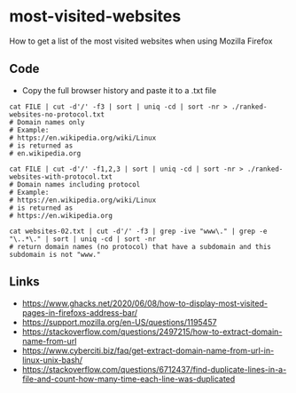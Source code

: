 # most-visited-websites
How to get a list of the most visited websites when using Mozilla Firefox

## Code

- Copy the full browser history and paste it to a .txt file

```
cat FILE | cut -d'/' -f3 | sort | uniq -cd | sort -nr > ./ranked-websites-no-protocol.txt
# Domain names only
# Example:
# https://en.wikipedia.org/wiki/Linux
# is returned as
# en.wikipedia.org

cat FILE | cut -d'/' -f1,2,3 | sort | uniq -cd | sort -nr > ./ranked-websites-with-protocol.txt
# Domain names including protocol
# Example:
# https://en.wikipedia.org/wiki/Linux
# is returned as
# https://en.wikipedia.org

cat websites-02.txt | cut -d'/' -f3 | grep -ive "www\." | grep -e "\..*\." | sort | uniq -cd | sort -nr
# return domain names (no protocol) that have a subdomain and this subdomain is not "www."
```

## Links
- https://www.ghacks.net/2020/06/08/how-to-display-most-visited-pages-in-firefoxs-address-bar/
- https://support.mozilla.org/en-US/questions/1195457
- https://stackoverflow.com/questions/2497215/how-to-extract-domain-name-from-url
- https://www.cyberciti.biz/faq/get-extract-domain-name-from-url-in-linux-unix-bash/
- https://stackoverflow.com/questions/6712437/find-duplicate-lines-in-a-file-and-count-how-many-time-each-line-was-duplicated
